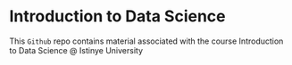 # Introduction to Data Science

This `Github` repo contains material associated with the course Introduction to Data Science @ Istinye University